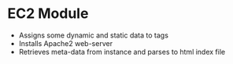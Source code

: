 # EC2 Module

- Assigns some dynamic and static data to tags
- Installs Apache2 web-server
- Retrieves meta-data from instance and parses to html index file